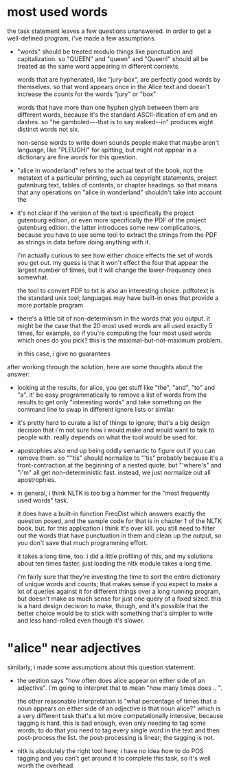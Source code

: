 most used words
===============

the task statement leaves a few questions unanswered. in order to get a
well-defined program, i've made a few assumptions.

 - "words" should be treated modulo things like punctuation and
   capitalization. so "QUEEN" and "queen" and "Queen!" should all be
   treated as the same word appearing in different contexts.

   words that are hyphenated, like "jury-box", are perfectly good words by
   themselves. so that word appears once in the Alice text and doesn't
   increase the counts for the words "jury" or "box"

   words that have more than one hyphen glyph between them are different
   words, because it's the standard ASCII-ification of em and en dashes. so
   "he gamboled---that is to say walked--in" produces eight distinct words
   not six.

   non-sense words to write down sounds people make that maybe aren't
   language, like "PLEUGH!" for spitting, but might not appear in a
   dictionary are fine words for this question.

 - "alice in wonderland" refers to the actual text of the book, not the
   metatext of a particular printing, such as copyright statements, project
   gutenburg text, tables of contents, or chapter headings. so that means
   that any operations on "alice in wonderland" shouldn't take into account
   the

 - it's not clear if the version of the text is specifically the project
   gutenburg edition, or even more specifically the PDF of the project
   gutenburg edition. the latter introduces some new complications, because
   you have to use some tool to extract the strings from the PDF as strings
   in data before doing anything with it.

   i'm actually curious to see how either choice effects the set of words
   you get out. my guess is that it won't effect the four that appear the
   largest number of times, but it will change the lower-frequency ones
   somewhat.

   the tool to convert PDF to txt is also an interesting choice. pdftotext
   is the standard unix tool; languages may have built-in ones that provide
   a more portable program

 - there's a little bit of non-determinism in the words that you output. it
   might be the case that the 20 most used words are all used exactly 5
   times, for example, so if you're computing the four most used words
   which ones do you pick? this is the maximal-but-not-maximum problem.

   in this case, i give no guarantees


after working through the solution, here are some thoughts about the answer:

 - looking at the results, for alice, you get stuff like "the", "and", "to"
   and "a". it' be easy programmatically to remove a list of words from the
   results to get only "interesting words" and take something on the
   command line to swap in different ignore lists or similar.

 - it's pretty hard to curate a list of things to ignore; that's a big
   design decision that i'm not sure how i would make and would want to
   talk to people with. really depends on what the tool would be used
   for.

 - apostophies also end up being oddly semantic to figure out if you can
   remove them. so "''tis" should normalize to "'tis" probably because it's
   a front-contraction at the beginning of a nested quote. but "'where's"
   and "i'm" all get non-deterministic fast. instead, we just normalize out
   all apostrophies.

 - in general, i think NLTK is too big a hammer for the "most frequently
   used words" task.

   it does have a built-in function FreqDist which answers exactly the
   question posed, and the sample code for that is in chapter 1 of the NLTK
   book. but. for this application i think it's over kill. you still need
   to filter out the words that have punctuation in them and clean up the
   output, so you don't save that much programming effort.

   it takes a long time, too. i did a little profiling of this, and my
   solutions about ten times faster. just loading the nltk module takes a
   long time.

   i'm fairly sure that they're investing the time to sort the entire
   dictionary of unique words and counts; that makes sense if you expect to
   make a lot of queries against it for different things over a long
   running program, but doesn't make as much sense for just one query of a
   fixed sized. this is a hard design decision to make, though, and it's
   possible that the better choice would be to stick with something that's
   simpler to write and less hand-rolled even though it's slower.


"alice" near adjectives
=======================

similarly, i made some assumptions about this question statement:

 - the uestion says "how often does alice appear on either side of an
   adjective". i'm going to interpret that to mean "how many times does
   .. ".

   the other reasonable interpretation is "what percentage of times that a
   noun appears on either side of an adjective is that noun alice?" which
   is a very different task that's a lot more computationally intensive,
   because tagging is hard. this is bad enough, even only needing to tag
   some words; to do that you need to tag every single word in the text and
   then post-process the list. the post-processing is linear; the tagging
   is not.

 - nltk is absolutely the right tool here; i have no idea how to do POS
   tagging and you can't get around it to complete this task, so it's well
   worth the overhead.
